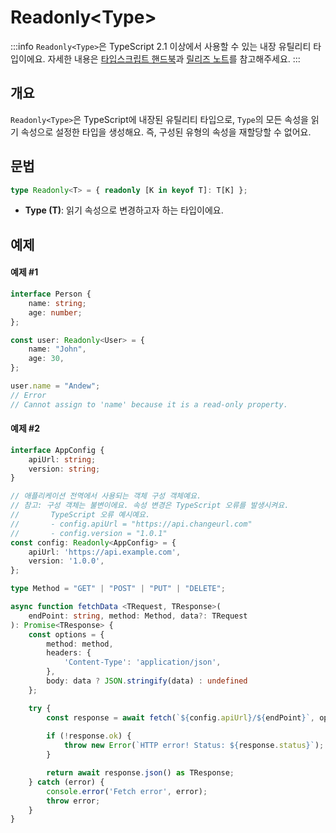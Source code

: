 # Readonly\<Type>

:::info
`Readonly<Type>`은 TypeScript 2.1 이상에서 사용할 수 있는 내장 유틸리티 타입이에요. 자세한 내용은 [타입스크립트 핸드북](https://www.typescriptlang.org/docs/handbook/utility-types.html#readonlytype)과 [릴리즈 노트](https://www.typescriptlang.org/docs/handbook/release-notes/typescript-2-1.html#partial-readonly-record-and-pick)를 참고해주세요.
:::

## 개요

`Readonly<Type>`은 TypeScript에 내장된 유틸리티 타입으로, `Type`의 모든 속성을 읽기 속성으로 설정한 타입을 생성해요. 즉, 구성된 유형의 속성을 재할당할 수 없어요.

## 문법

```ts
type Readonly<T> = { readonly [K in keyof T]: T[K] };
```

- **Type (T)**: 읽기 속성으로 변경하고자 하는 타입이에요.

## 예제

#### 예제 #1

```ts
interface Person {
    name: string;
    age: number;
};

const user: Readonly<User> = {
    name: "John",
    age: 30,
};

user.name = "Andew";
// Error
// Cannot assign to 'name' because it is a read-only property.
```

#### 예제 #2

```ts
interface AppConfig {
    apiUrl: string;
    version: string;
}

// 애플리케이션 전역에서 사용되는 객체 구성 객체예요.
// 참고: 구성 객체는 불변이에요. 속성 변경은 TypeScript 오류를 발생시켜요.
//       TypeScript 오류 예시예요.
//       - config.apiUrl = "https://api.changeurl.com"
//       - config.version = "1.0.1"
const config: Readonly<AppConfig> = {
    apiUrl: 'https://api.example.com',
    version: '1.0.0',
};

type Method = "GET" | "POST" | "PUT" | "DELETE";

async function fetchData <TRequest, TResponse>(
    endPoint: string, method: Method, data?: TRequest
): Promise<TResponse> {
    const options = {
        method: method,
        headers: {
            'Content-Type': 'application/json',
        },
        body: data ? JSON.stringify(data) : undefined
    };

    try {
        const response = await fetch(`${config.apiUrl}/${endPoint}`, options);
        
        if (!response.ok) {
            throw new Error(`HTTP error! Status: ${response.status}`);
        }

        return await response.json() as TResponse;
    } catch (error) {
        console.error('Fetch error', error);
        throw error;
    }
}
```